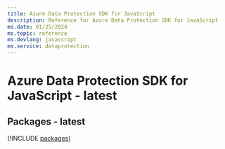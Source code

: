 ```yaml
---
title: Azure Data Protection SDK for JavaScript
description: Reference for Azure Data Protection SDK for JavaScript
ms.date: 01/25/2024
ms.topic: reference
ms.devlang: javascript
ms.service: dataprotection
---
```

# Azure Data Protection SDK for JavaScript - latest
## Packages - latest
[!INCLUDE [packages](data-protection-index.md)]